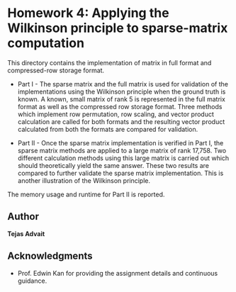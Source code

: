 # Homework 4: Applying the Wilkinson principle to sparse-matrix computation

This directory contains the implementation of matrix in full format and compressed-row storage format.

* Part I - The sparse matrix and the full matrix is used for validation of the implementations using the Wilkinson principle when the ground truth is known. A known, small matrix of rank 5 is represented in the full matrix format as well as the compressed row storage format. Three methods which implement row permutation, row scaling, and vector product calculation are called for both formats and the resulting vector product calculated from both the formats are compared for validation.

* Part II - Once the sparse matrix implementation is verified in Part I, the sparse matrix  methods are applied to a large matrix of rank 17,758. Two different calculation methods using this large matrix is carried out which should theoretically yield the same answer. These two results are compared to further validate the sparse matrix implementation. This is another illustration of the Wilkinson principle.

The memory usage and runtime for Part II is reported.

## Author

**Tejas Advait**



## Acknowledgments

* Prof. Edwin Kan for providing the assignment details and continuous guidance.